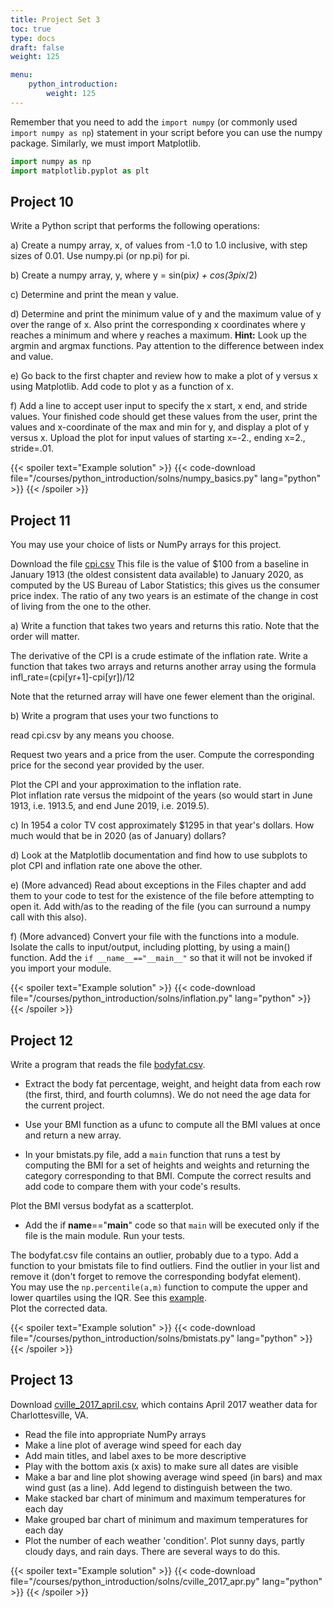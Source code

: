 ```yaml
---
title: Project Set 3
toc: true
type: docs
draft: false
weight: 125

menu:
    python_introduction:
        weight: 125
---
```


Remember that you need to add the `import numpy` (or commonly used `import numpy as np`) statement in your script before you can use the numpy package.  Similarly, we must import Matplotlib.
```python
import numpy as np
import matplotlib.pyplot as plt
```

## Project 10 
Write a Python script that performs the following operations:
 
a) Create a numpy array, x, of values from -1.0 to 1.0 inclusive, with step sizes of 0.01.  Use numpy.pi (or np.pi) for pi. 

b) Create a numpy array, y, where y = sin(pi*x) + cos(3pi*x/2)

c) Determine and print the mean y value.

d) Determine and print the minimum value of y and the maximum value of y over the range of x.  Also print the corresponding x coordinates where y reaches a minimum and where y reaches a maximum. **Hint:** Look up the argmin and argmax functions.   Pay attention to the difference between index and value.

e) Go back to the first chapter and review how to make a plot of y versus x using 
Matplotlib.  Add code to plot y as a function of x.

f) Add a line to accept user input to specify the x start, x end, and stride values.  Your finished code should get these values from the user, print the values and x-coordinate of the max and min for y, and display a plot of y versus x. Upload the plot for input values of starting x=-2., ending x=2., stride=.01.

{{< spoiler text="Example solution" >}}
{{< code-download file="/courses/python_introduction/solns/numpy_basics.py" lang="python" >}}
{{< /spoiler >}}

## Project 11 

You may use your choice of lists or NumPy arrays for this project.

Download the file [cpi.csv](/data/cpi.csv)
This file is the value of $100 from a baseline in January 1913 (the oldest consistent data available) to January 2020, as computed by the US Bureau of Labor Statistics; this gives us the consumer price index. The ratio of any two years is an estimate of the change in cost of living from the one to the other. 

a) Write a function that takes two years and returns this ratio.  Note that the order will matter.

The derivative of the CPI is a crude estimate of the inflation rate.  Write a function that takes two arrays and returns another array using the formula infl\_rate=(cpi[yr+1]-cpi[yr])/12

Note that the returned array will have one fewer element than the original.

b) Write a program that uses your two functions to

read cpi.csv by any means you choose.

Request two years and a price from the user.  Compute the corresponding price for the second year provided by the user. 

Plot the CPI and your approximation to the inflation rate.  
  Plot inflation rate versus the midpoint of the years (so would start in 
  June 1913, i.e. 1913.5, and end June 2019, i.e. 2019.5).

c) In 1954 a color TV cost approximately $1295 in that year's dollars.  How much would that be in 2020 (as of January) dollars? 

d) Look at the Matplotlib documentation and find how to use subplots to plot CPI and inflation rate one above the other.

e) (More advanced) Read about exceptions in the Files chapter and add them to your code to test for the existence of the file before attempting to open it.  Add with/as to the reading of the file (you can surround a numpy call with this also).

f) (More advanced) Convert your file with the functions into a module.  Isolate the calls to input/output, including plotting, by using a main() function.  Add the `if __name__=="__main__"` so that it will not be invoked if you import your module.

{{< spoiler text="Example solution" >}}
{{< code-download file="/courses/python_introduction/solns/inflation.py" lang="python" >}}
{{< /spoiler >}}

## Project 12
Write a program that reads the file [bodyfat.csv](/data/bodyfat.csv).  

-  Extract the body fat percentage, weight, and height data from each row (the first, third, and fourth columns).  We do not need the age data for the current project.

- Use your BMI function as a ufunc to compute all the BMI values at once and return a new array.

- In your bmistats.py file, add a `main` function that runs a test by computing the BMI for a set of heights and weights and returning the category corresponding to that BMI.  Compute the correct results and add code to compare them with your code's results.

Plot the BMI versus bodyfat as a scatterplot.

- Add the if __name__=="__main__" code so that `main` will be executed only if the file is the main module.  Run your tests.

The bodyfat.csv file contains an outlier, probably due to a typo. Add a function to your bmistats file to find outliers. Find the outlier in your list and remove it (don't forget to remove the corresponding bodyfat element).  
You may use the `np.percentile(a,m)` function to compute the upper and lower quartiles using the IQR.  See this [example](https://www.dasca.org/world-of-big-data/article/identifying-and-removing-outliers-using-python-packages).  
Plot the corrected data.

{{< spoiler text="Example solution" >}}
{{< code-download file="/courses/python_introduction/solns/bmistats.py" lang="python" >}}
{{< /spoiler >}}

## Project 13
Download [cville_2017_april.csv](/courses/python_introduction/solns/cville_2017_april.csv), which contains April 2017 weather data for Charlottesville, VA.
- Read the file into appropriate NumPy arrays
- Make a line plot of average wind speed for each day
- Add main titles, and label axes to be more descriptive
- Play with the bottom axis (x axis) to make sure all dates are visible
- Make a bar and line plot showing average wind speed (in bars) and max wind gust (as a line). Add legend to distinguish between the two.
- Make stacked bar chart of minimum and maximum temperatures for each day
- Make grouped bar chart of minimum and maximum temperatures for each day
- Plot the number of each weather 'condition'. Plot sunny days, partly cloudy days, and rain days. There are several ways to do this.

{{< spoiler text="Example solution" >}}
{{< code-download file="/courses/python_introduction/solns/cville_2017_apr.py" lang="python" >}}
{{< /spoiler >}}

